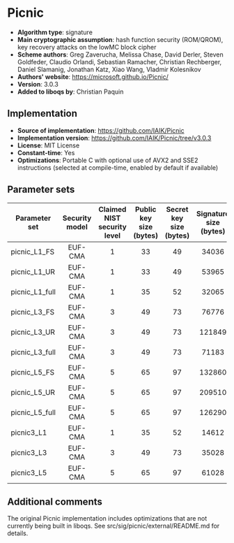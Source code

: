 Picnic
======

- **Algorithm type**: signature
- **Main cryptographic assumption**: hash function security (ROM/QROM), key recovery attacks on the lowMC block cipher
- **Scheme authors**: Greg Zaverucha, Melissa Chase, David Derler, Steven Goldfeder, Claudio Orlandi, Sebastian Ramacher, Christian Rechberger, Daniel Slamanig, Jonathan Katz, Xiao Wang, Vladmir Kolesnikov
- **Authors' website**: https://microsoft.github.io/Picnic/
- **Version**: 3.0.3
- **Added to liboqs by**: Christian Paquin

Implementation
--------------

- **Source of implementation**: https://github.com/IAIK/Picnic
- **Implementation version**: https://github.com/IAIK/Picnic/tree/v3.0.3
- **License**: MIT License
- **Constant-time**: Yes
- **Optimizations**: Portable C with optional use of AVX2 and SSE2 instructions (selected at compile-time, enabled by default if available)

Parameter sets
--------------

| Parameter set   | Security model | Claimed NIST security level | Public key size (bytes) | Secret key size (bytes) | Signature size (bytes) |
|-----------------|:--------------:|:---------------------------:|:-----------------------:|:-----------------------:|:----------------------:|
| picnic_L1_FS    |     EUF-CMA    |              1              |            33           |            49           |          34036         |
| picnic_L1_UR    |     EUF-CMA    |              1              |            33           |            49           |          53965         |
| picnic_L1_full  |     EUF-CMA    |              1              |            35           |            52           |          32065         |
| picnic_L3_FS    |     EUF-CMA    |              3              |            49           |            73           |          76776         |
| picnic_L3_UR    |     EUF-CMA    |              3              |            49           |            73           |         121849         |
| picnic_L3_full  |     EUF-CMA    |              3              |            49           |            73           |          71183         |
| picnic_L5_FS    |     EUF-CMA    |              5              |            65           |            97           |         132860         |
| picnic_L5_UR    |     EUF-CMA    |              5              |            65           |            97           |         209510         |
| picnic_L5_full  |     EUF-CMA    |              5              |            65           |            97           |         126290         |
| picnic3_L1      |     EUF-CMA    |              1              |            35           |            52           |          14612         |
| picnic3_L3      |     EUF-CMA    |              3              |            49           |            73           |          35028         |
| picnic3_L5      |     EUF-CMA    |              5              |            65           |            97           |          61028         |

Additional comments
-------------------

The original Picnic implementation includes optimizations that are not currently being built in liboqs. See src/sig/picnic/external/README.md for details.
